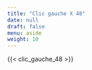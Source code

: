 ```yaml
---
title: "Clic gauche X 48"
date: null
draft: false
menu: aside
weight: 10
---
```


{{< clic_gauche_48 >}}
